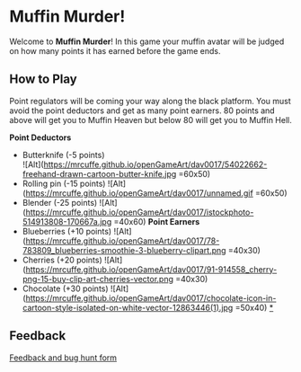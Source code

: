 # Muffin Murder!

Welcome to **Muffin Murder**! In this game your muffin avatar will be judged on how many points it has earned before the game ends. 

## How to Play
Point regulators will be coming your way along the black platform. You must avoid the point deductors and get as many point earners. 80 points and above will get you to Muffin Heaven but below 80 will get you to Muffin Hell. 

**Point Deductors**
- Butterknife (-5 points)  
![Alt](https://mrcuffe.github.io/openGameArt/dav0017/54022662-freehand-drawn-cartoon-butter-knife.jpg =60x50)
- Rolling pin (-15 points) 
![Alt](https://mrcuffe.github.io/openGameArt/dav0017/unnamed.gif =60x50)
- Blender (-25 points) 
![Alt](https://mrcuffe.github.io/openGameArt/dav0017/istockphoto-514913808-170667a.jpg =40x60)
**Point Earners**
- Blueberries (+10 points)
![Alt](https://mrcuffe.github.io/openGameArt/dav0017/78-783809_blueberries-smoothie-3-blueberry-clipart.png =40x30)
- Cherries (+20 points)
![Alt](https://mrcuffe.github.io/openGameArt/dav0017/91-914558_cherry-png-15-buy-clip-art-cherries-vector.png =40x30)
- Chocolate (+30 points) 
![Alt](https://mrcuffe.github.io/openGameArt/dav0017/chocolate-icon-in-cartoon-style-isolated-on-white-vector-12863446(1).jpg =50x40)
[*](angelosync.html)
## Feedback
[Feedback and bug hunt form](https://docs.google.com/forms/d/e/1FAIpQLSfxdG5jQz-avDbpsSEK6X1fasSBaN-KAgSsC8PysEEU1E4O6g/viewform?usp=sf_link)

